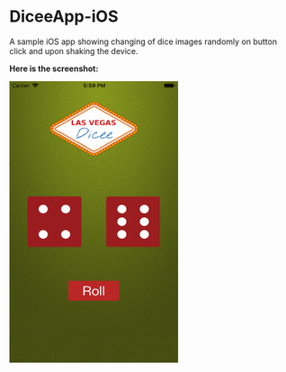 # DiceeApp-iOS
A sample iOS app showing changing of dice images randomly on button click and upon shaking the device.

**Here is the screenshot:**

<img src="Screenshot/screenshot.png" width="300" height="500">
